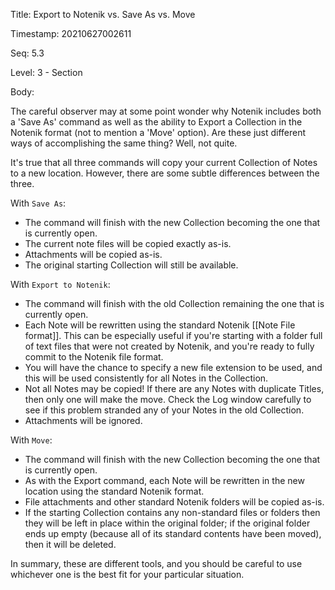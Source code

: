 Title:  Export to Notenik vs. Save As vs. Move

Timestamp: 20210627002611

Seq:    5.3

Level:  3 - Section

Body: 

The careful observer may at some point wonder why Notenik includes both a 'Save As' command as well as the ability to Export a Collection in the Notenik format (not to mention a 'Move' option). Are these just different ways of accomplishing the same thing? Well, not quite. 

It's true that all three commands will copy your current Collection of Notes to a new location. However, there are some subtle differences between the three. 

With `Save As`: 

* The command will finish with the new Collection becoming the one that is currently open.
* The current note files will be copied exactly as-is. 
* Attachments will be copied as-is. 
* The original starting Collection will still be available. 

With `Export to Notenik`:

* The command will finish with the old Collection remaining the one that is currently open. 
* Each Note will be rewritten using the standard Notenik [[Note File format]]. This can be especially useful if you're starting with a folder full of text files that were not created by Notenik, and you're ready to fully commit to the Notenik file format. 
* You will have the chance to specify a new file extension to be used, and this will be used consistently for all Notes in the Collection. 
* Not all Notes may be copied! If there are any Notes with duplicate Titles, then only one will make the move. Check the Log window carefully to see if this problem stranded any of your Notes in the old Collection. 
* Attachments will be ignored. 

With `Move`: 

* The command will finish with the new Collection becoming the one that is currently open.
* As with the Export command, each Note will be rewritten in the new location using the standard Notenik format. 
* File attachments and other standard Notenik folders will be copied as-is. 
* If the starting Collection contains any non-standard files or folders then they will be left in place within the original folder; if the original folder ends up empty (because all of its standard contents have been moved), then it will be deleted. 

In summary, these are different tools, and you should be careful to use whichever one is the best fit for your particular situation.
